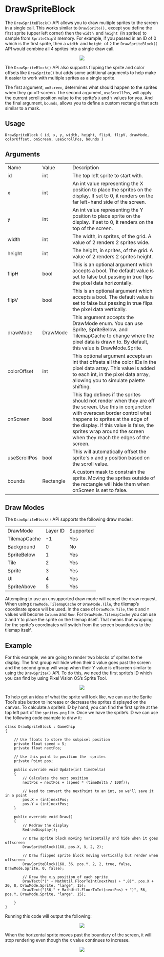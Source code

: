 # DrawSpriteBlock

The `DrawSpriteBlock()` API allows you to draw multiple sprites to the screen in a single call. This works similar to `DrawSprite(),` except you define the first sprite (upper left corner) then the `width `and `height `(in sprites) to sample from `SpriteChip`’s memory. For example, if you passed in an ID of 0 which is the first sprite, then a  `width `and `height `of `2` the `DrawSpriteBlock()` API would combine all 4 sprites into a single draw call.

<p style="text-align:center"><img src="images/DrawSpriteBlock_image_0.png" /></p>

The `DrawSpriteBlock()` API also supports flipping the sprite and color offsets like `DrawSprite()` but adds some additional arguments to help make it easier to work with multiple sprites as a single sprite.

The first argument, `onScreen`, determines what should happen to the sprites when they go off-screen. The second argument, `useScrollPos`, will apply the current scroll position value to the sprite’s `X` and `Y` values for you. And the final argument, `bounds`, allows you to define a custom rectangle that acts similar to a mask.

## Usage

`DrawSpriteBlock ( id, x, y, width, height, flipH, flipV, drawMode, colorOffset, onScreen, useScrollPos, bounds )`

## Arguments

<table>
  <tr>
    <td>Name</td>
    <td>Value</td>
    <td>Description</td>
  </tr>
  <tr>
    <td>id</td>
    <td>int</td>
    <td>The top left sprite to start with.</td>
  </tr>
  <tr>
    <td>x</td>
    <td>int</td>
    <td>An int value representing the X position to place the sprites on the display. If set to 0, it renders on the far left-hand side of the screen.</td>
  </tr>
  <tr>
    <td>y</td>
    <td>int</td>
    <td>An int value representing the Y position to place sprite on the display. If set to 0, it renders on the top of the screen.</td>
  </tr>
  <tr>
    <td>width</td>
    <td>int</td>
    <td>The width, in sprites, of the grid. A value of 2 renders 2 sprites wide.</td>
  </tr>
  <tr>
    <td>height</td>
    <td>int</td>
    <td>The height, in sprites, of the grid. A value of 2 renders 2 sprites height.</td>
  </tr>
  <tr>
    <td>flipH</td>
    <td>bool</td>
    <td>This is an optional argument which accepts a bool. The default value is set to false but passing in true flips the pixel data horizontally.</td>
  </tr>
  <tr>
    <td>flipV</td>
    <td>bool</td>
    <td>This is an optional argument which accepts a bool. The default value is set to false but passing in true flips the pixel data vertically.</td>
  </tr>
  <tr>
    <td>drawMode</td>
    <td>DrawMode</td>
    <td>This argument accepts the DrawMode enum. You can use Sprite, SpriteBelow, and TilemapCache to change where the pixel data is drawn to. By default, this value is DrawMode.Sprite.</td>
  </tr>
  <tr>
    <td>colorOffset</td>
    <td>int</td>
    <td>This optional argument accepts an int that offsets all the color IDs in the pixel data array. This value is added to each int, in the pixel data array, allowing you to simulate palette shifting.</td>
  </tr>
  <tr>
    <td>onScreen</td>
    <td>bool</td>
    <td>This flag defines if the sprites should not render when they are off the screen. Use this in conjunction with overscan border control what happens to sprites at the edge of the display. If this value is false, the sprites wrap around the screen when they reach the edges of the screen.</td>
  </tr>
  <tr>
    <td>useScrollPos</td>
    <td>bool</td>
    <td>This will automatically offset the sprite's x and y position based on the scroll value.</td>
  </tr>
  <tr>
    <td>bounds</td>
    <td>Rectangle</td>
    <td>A custom mask to constrain the sprite. Moving the sprites outside of the rectangle will hide them when onScreen is set to false.</td>
  </tr>
</table>


## Draw Modes

The `DrawSpriteBlock()` API supports the following draw modes:

<table>
  <tr>
    <td>DrawMode</td>
    <td>Layer ID</td>
    <td>Supported</td>
  </tr>
  <tr>
    <td>TilemapCache</td>
    <td>-1</td>
    <td>Yes</td>
  </tr>
  <tr>
    <td>Background</td>
    <td>0</td>
    <td>No</td>
  </tr>
  <tr>
    <td>SpriteBelow</td>
    <td>1</td>
    <td>Yes</td>
  </tr>
  <tr>
    <td>Tile</td>
    <td>2</td>
    <td>Yes</td>
  </tr>
  <tr>
    <td>Sprite</td>
    <td>3</td>
    <td>Yes</td>
  </tr>
  <tr>
    <td>UI</td>
    <td>4</td>
    <td>Yes</td>
  </tr>
  <tr>
    <td>SpriteAbove</td>
    <td>5</td>
    <td>Yes</td>
  </tr>
</table>


Attempting to use an unsupported draw mode will cancel the draw request. When using `DrawMode.TilemapCache` or `DrawMode.Tile`, the tilemap’s coordinate space will be used. In the case of `DrawMode.Tile`, the `X` and `Y` values will become `Column` and `Row`. For `DrawMode.TilemapCache` you can use `X` and `Y` to place the sprite on the tilemap itself. That means that wrapping for the sprite’s coordinates will switch from the screen boundaries to the tilemap itself.

## Example

For this example, we are going to render two blocks of sprites to the display. The first group will hide when their `X` value goes past the screen and the second group will wrap when their Y value is offscreen similar to using the `DrawSprite()` API. To do this, we need the first sprite’s ID which you can find by using Pixel Vision OS’s Sprite Tool.

<p style="text-align:center"><img src="images/DrawSpriteBlock_image_1.png" /></p>

To help get an idea of what the sprite will look like, we can use the Sprite Tool’s size button to increase or decrease the sprites displayed on the canvas. To calculate a sprite’s ID by hand, you can find the first sprite at the top left part of the `sprites.png` file. Once we have the sprite’s ID we can use the following code example to draw it:

    class DrawSpriteBlock : GameChip
    {
        
        // Use floats to store the subpixel position
        private float speed = 5;
        private float nextPos;

        // Use this point to position the  sprites
        private Point pos;

        public override void Update(int timeDelta)
        {
            // Calculate the next position
            nextPos = nextPos + (speed * (timeDelta / 100f));

            // Need to convert the nextPoint to an int, so we'll save it in a point
            pos.X = (int)nextPos;
            pos.Y = (int)nextPos;
        }

        public override void Draw()
        {
            // Redraw the display
            RedrawDisplay();

            // Draw sprite block moving horizontally and hide when it goes offscreen
            DrawSpriteBlock(168, pos.X, 8, 2, 2);

            // Draw flipped sprite block moving vertically but render when offscreen
            DrawSpriteBlock(168, 36, pos.Y, 2, 2, true, false, DrawMode.Sprite, 0, false);

            // Draw the x,y position of each sprite
            DrawText("(" + MathUtil.FloorToInt(nextPos) + ",8)", pos.X + 20, 8, DrawMode.Sprite, "large", 15);
            DrawText("(36," + MathUtil.FloorToInt(nextPos) + ")", 56, pos.Y, DrawMode.Sprite, "large", 15);

        }
    }

Running this code will output the following:

<p style="text-align:center"><img src="images/DrawSpriteBlockOutput_image_0.png" /></p>

When the horizontal sprite moves past the boundary of the screen, it will stop rendering even though the `X` value continues to increase. 

<p style="text-align:center"><img src="images/DrawSpriteBlockOutput_image_1.png" /></p>

